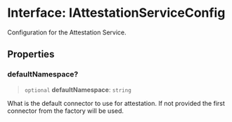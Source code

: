 # Interface: IAttestationServiceConfig

Configuration for the Attestation Service.

## Properties

### defaultNamespace?

> `optional` **defaultNamespace**: `string`

What is the default connector to use for attestation. If not provided the first connector from the factory will be used.
